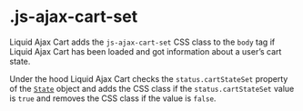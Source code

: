 # .js-ajax-cart-set

Liquid Ajax Cart adds the `js-ajax-cart-set` CSS class to the `body` tag if Liquid Ajax Cart has been loaded and got information about a user’s cart state.

Under the hood Liquid Ajax Cart checks the `status.cartStateSet` property of the [`State`](/reference/state/) object and adds the CSS class if the `status.cartStateSet` value is `true` and removes the CSS class if the value is `false`.
